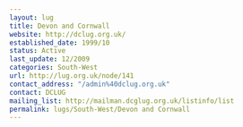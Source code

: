 ```yaml
---
layout: lug
title: Devon and Cornwall
website: http://dclug.org.uk/
established_date: 1999/10
status: Active
last_update: 12/2009
categories: South-West
url: http://lug.org.uk/node/141
contact_address: "/admin%40dclug.org.uk"
contact: DCLUG
mailing_list: http://mailman.dcglug.org.uk/listinfo/list
permalink: lugs/South-West/Devon and Cornwall
---
```

